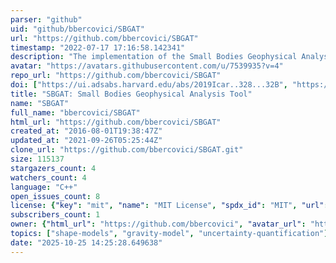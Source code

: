 ```yaml
---
parser: "github"
uid: "github/bbercovici/SBGAT"
url: "https://github.com/bbercovici/SBGAT"
timestamp: "2022-07-17 17:16:58.142341"
description: "The implementation of the Small Bodies Geophysical Analysis Tool (SBGAT)"
avatar: "https://avatars.githubusercontent.com/u/7539935?v=4"
repo_url: "https://github.com/bbercovici/SBGAT"
doi: ["https://ui.adsabs.harvard.edu/abs/2019Icar..328...32B", "https://ui.adsabs.harvard.edu/abs/2018DPS....5041401M", "https://ui.adsabs.harvard.edu/abs/2019ascl.soft04015M/abstract"]
title: "SBGAT: Small Bodies Geophysical Analysis Tool"
name: "SBGAT"
full_name: "bbercovici/SBGAT"
html_url: "https://github.com/bbercovici/SBGAT"
created_at: "2016-08-01T19:38:47Z"
updated_at: "2021-09-26T05:25:44Z"
clone_url: "https://github.com/bbercovici/SBGAT.git"
size: 115137
stargazers_count: 4
watchers_count: 4
language: "C++"
open_issues_count: 8
license: {"key": "mit", "name": "MIT License", "spdx_id": "MIT", "url": "https://api.github.com/licenses/mit", "node_id": "MDc6TGljZW5zZTEz"}
subscribers_count: 1
owner: {"html_url": "https://github.com/bbercovici", "avatar_url": "https://avatars.githubusercontent.com/u/7539935?v=4", "login": "bbercovici", "type": "User"}
topics: ["shape-models", "gravity-model", "uncertainty-quantification"]
date: "2025-10-25 14:25:28.649638"
---
```

